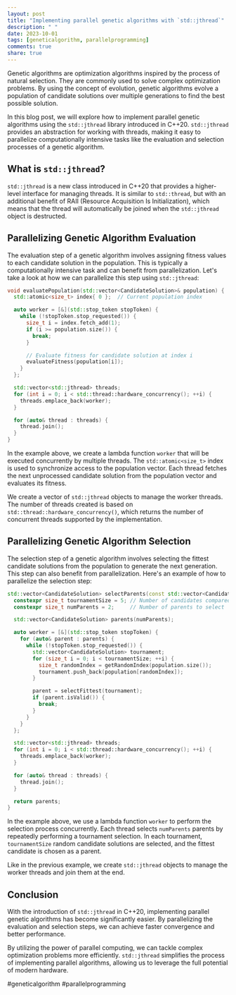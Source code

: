 ```yaml
---
layout: post
title: "Implementing parallel genetic algorithms with `std::jthread`"
description: " "
date: 2023-10-01
tags: [geneticalgorithm, parallelprogramming]
comments: true
share: true
---
```


Genetic algorithms are optimization algorithms inspired by the process of natural selection. They are commonly used to solve complex optimization problems. By using the concept of evolution, genetic algorithms evolve a population of candidate solutions over multiple generations to find the best possible solution.

In this blog post, we will explore how to implement parallel genetic algorithms using the `std::jthread` library introduced in C++20. `std::jthread` provides an abstraction for working with threads, making it easy to parallelize computationally intensive tasks like the evaluation and selection processes of a genetic algorithm.

## What is `std::jthread`? ##

`std::jthread` is a new class introduced in C++20 that provides a higher-level interface for managing threads. It is similar to `std::thread`, but with an additional benefit of RAII (Resource Acquisition Is Initialization), which means that the thread will automatically be joined when the `std::jthread` object is destructed.

## Parallelizing Genetic Algorithm Evaluation ##

The evaluation step of a genetic algorithm involves assigning fitness values to each candidate solution in the population. This is typically a computationally intensive task and can benefit from parallelization. Let's take a look at how we can parallelize this step using `std::jthread`:

```cpp
void evaluatePopulation(std::vector<CandidateSolution>& population) {
  std::atomic<size_t> index{ 0 };  // Current population index

  auto worker = [&](std::stop_token stopToken) {
    while (!stopToken.stop_requested()) {
      size_t i = index.fetch_add(1);
      if (i >= population.size()) {
        break;
      }

      // Evaluate fitness for candidate solution at index i
      evaluateFitness(population[i]);
    }
  };

  std::vector<std::jthread> threads;
  for (int i = 0; i < std::thread::hardware_concurrency(); ++i) {
    threads.emplace_back(worker);
  }

  for (auto& thread : threads) {
    thread.join();
  }
}
```

In the example above, we create a lambda function `worker` that will be executed concurrently by multiple threads. The `std::atomic<size_t>` index is used to synchronize access to the population vector. Each thread fetches the next unprocessed candidate solution from the population vector and evaluates its fitness.

We create a vector of `std::jthread` objects to manage the worker threads. The number of threads created is based on `std::thread::hardware_concurrency()`, which returns the number of concurrent threads supported by the implementation.

## Parallelizing Genetic Algorithm Selection ##

The selection step of a genetic algorithm involves selecting the fittest candidate solutions from the population to generate the next generation. This step can also benefit from parallelization. Here's an example of how to parallelize the selection step:

```cpp
std::vector<CandidateSolution> selectParents(const std::vector<CandidateSolution>& population) {
  constexpr size_t tournamentSize = 5; // Number of candidates compared in each tournament
  constexpr size_t numParents = 2;     // Number of parents to select

  std::vector<CandidateSolution> parents(numParents);

  auto worker = [&](std::stop_token stopToken) {
    for (auto& parent : parents) {
      while (!stopToken.stop_requested()) {
        std::vector<CandidateSolution> tournament;
        for (size_t i = 0; i < tournamentSize; ++i) {
          size_t randomIndex = getRandomIndex(population.size());
          tournament.push_back(population[randomIndex]);
        }

        parent = selectFittest(tournament);
        if (parent.isValid()) {
          break;
        }
      }
    }
  };

  std::vector<std::jthread> threads;
  for (int i = 0; i < std::thread::hardware_concurrency(); ++i) {
    threads.emplace_back(worker);
  }

  for (auto& thread : threads) {
    thread.join();
  }

  return parents;
}
```

In the example above, we use a lambda function `worker` to perform the selection process concurrently. Each thread selects `numParents` parents by repeatedly performing a tournament selection. In each tournament, `tournamentSize` random candidate solutions are selected, and the fittest candidate is chosen as a parent.

Like in the previous example, we create `std::jthread` objects to manage the worker threads and join them at the end.

## Conclusion ##

With the introduction of `std::jthread` in C++20, implementing parallel genetic algorithms has become significantly easier. By parallelizing the evaluation and selection steps, we can achieve faster convergence and better performance.

By utilizing the power of parallel computing, we can tackle complex optimization problems more efficiently. `std::jthread` simplifies the process of implementing parallel algorithms, allowing us to leverage the full potential of modern hardware.

#geneticalgorithm #parallelprogramming